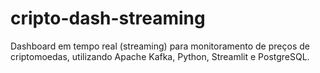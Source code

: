 # cripto-dash-streaming
Dashboard em tempo real (streaming) para monitoramento de preços de criptomoedas, utilizando Apache Kafka, Python, Streamlit e PostgreSQL.
